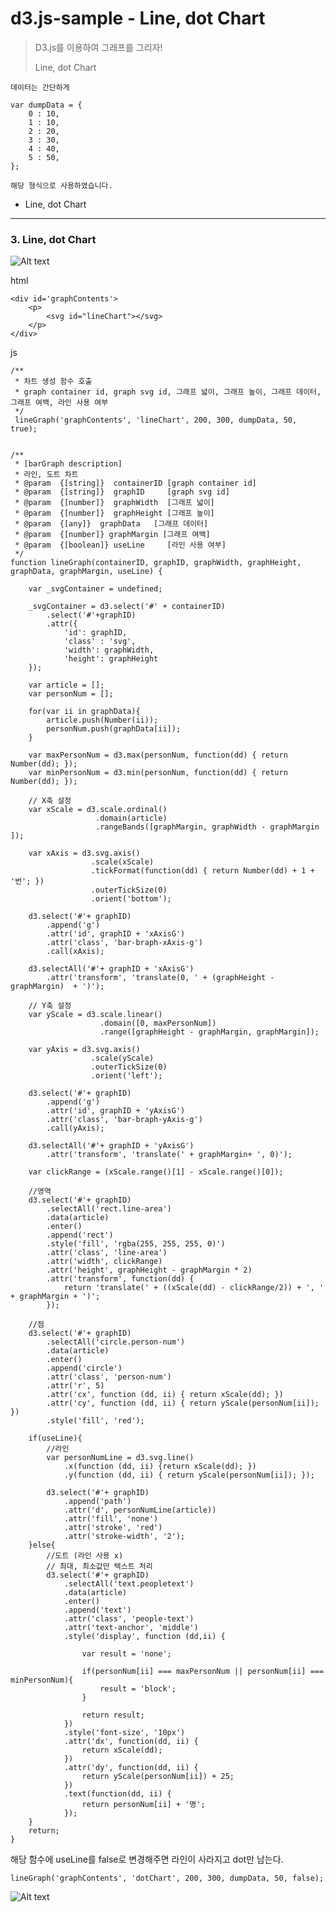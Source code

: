 # d3.js-sample - Line, dot Chart
> D3.js를 이용하여 그래프를 그리자!
> 
> Line, dot Chart
> 

	데이터는 간단하게
	
	var dumpData = {
		0 : 10,
		1 : 10,
		2 : 20,
		3 : 30,
		4 : 40,
		5 : 50,
	};
	
	해당 형식으로 사용하였습니다.

- Line, dot Chart
----------
### 3. Line, dot Chart

![Alt text](./exampleImg/chart6.png)

html

	<div id='graphContents'>
        <p>
            <svg id="lineChart"></svg>
        </p>	
	</div>
	
	
js
	
	/**
	 * 차트 생성 함수 호출
	 * graph container id, graph svg id, 그래프 넓이, 그래프 높이, 그래프 데이터, 그래프 여백, 라인 사용 여부
	 */
	 lineGraph('graphContents', 'lineChart', 200, 300, dumpData, 50, true);
	 

    /**
     * [barGraph description]
     * 라인, 도트 차트
     * @param  {[string]}  containerID [graph container id]
     * @param  {[string]}  graphID     [graph svg id]
     * @param  {[number]}  graphWidth  [그래프 넓이]
     * @param  {[number]}  graphHeight [그래프 높이]
     * @param  {[any]}  graphData   [그래프 데이터]
     * @param  {[number]} graphMargin [그래프 여백]
     * @param  {[boolean]} useLine     [라인 사용 여부]
     */
    function lineGraph(containerID, graphID, graphWidth, graphHeight, graphData, graphMargin, useLine) {

        var _svgContainer = undefined;

        _svgContainer = d3.select('#' + containerID)
            .select('#'+graphID)
            .attr({
                'id': graphID,
                'class' : 'svg',
                'width': graphWidth,
                'height': graphHeight
        });

        var article = [];
        var personNum = [];

        for(var ii in graphData){
            article.push(Number(ii));
            personNum.push(graphData[ii]);
        }

        var maxPersonNum = d3.max(personNum, function(dd) { return Number(dd); });
        var minPersonNum = d3.min(personNum, function(dd) { return Number(dd); });

        // X축 설정
        var xScale = d3.scale.ordinal()
                       .domain(article)
                       .rangeBands([graphMargin, graphWidth - graphMargin ]);

        var xAxis = d3.svg.axis()
                      .scale(xScale)
                      .tickFormat(function(dd) { return Number(dd) + 1 + '번'; })
                      .outerTickSize(0)
                      .orient('bottom');

        d3.select('#'+ graphID)
            .append('g')
            .attr('id', graphID + 'xAxisG')
            .attr('class', 'bar-braph-xAxis-g')
            .call(xAxis);

        d3.selectAll('#'+ graphID + 'xAxisG')
            .attr('transform', 'translate(0, ' + (graphHeight - graphMargin)  + ')');

        // Y축 설정
        var yScale = d3.scale.linear()
                        .domain([0, maxPersonNum])
                        .range([graphHeight - graphMargin, graphMargin]);

        var yAxis = d3.svg.axis()
                      .scale(yScale)
                      .outerTickSize(0)
                      .orient('left');

        d3.select('#'+ graphID)
            .append('g')
            .attr('id', graphID + 'yAxisG')
            .attr('class', 'bar-braph-yAxis-g')
            .call(yAxis);

        d3.selectAll('#'+ graphID + 'yAxisG')
            .attr('transform', 'translate(' + graphMargin+ ', 0)');

        var clickRange = (xScale.range()[1] - xScale.range()[0]);

        //영역
        d3.select('#'+ graphID)
            .selectAll('rect.line-area')
            .data(article)
            .enter()
            .append('rect')
            .style('fill', 'rgba(255, 255, 255, 0)')
            .attr('class', 'line-area')
            .attr('width', clickRange)
            .attr('height', graphHeight - graphMargin * 2)
            .attr('transform', function(dd) {
                return 'translate(' + ((xScale(dd) - clickRange/2)) + ', ' + graphMargin + ')';
            });

        //점
        d3.select('#'+ graphID)
            .selectAll('circle.person-num')
            .data(article)
            .enter()
            .append('circle')
            .attr('class', 'person-num')
            .attr('r', 5)
            .attr('cx', function (dd, ii) { return xScale(dd); })
            .attr('cy', function (dd, ii) { return yScale(personNum[ii]); })
            .style('fill', 'red');

        if(useLine){
            //라인
            var personNumLine = d3.svg.line()
                .x(function (dd, ii) {return xScale(dd); })
                .y(function (dd, ii) { return yScale(personNum[ii]); });

            d3.select('#'+ graphID)
                .append('path')
                .attr('d', personNumLine(article))
                .attr('fill', 'none')
                .attr('stroke', 'red')
                .attr('stroke-width', '2');
        }else{
            //도트 (라인 사용 x)
            // 최대, 최소값만 텍스트 처리
            d3.select('#'+ graphID)
                .selectAll('text.peopletext')
                .data(article)
                .enter()
                .append('text')
                .attr('class', 'people-text')
                .attr('text-anchor', 'middle')
                .style('display', function (dd,ii) {

                    var result = 'none';

                    if(personNum[ii] === maxPersonNum || personNum[ii] === minPersonNum){
                        result = 'block';
                    }

                    return result;
                })
                .style('font-size', '10px')
                .attr('dx', function(dd, ii) {
                    return xScale(dd);
                })
                .attr('dy', function(dd, ii) {
                    return yScale(personNum[ii]) + 25;
                })
                .text(function(dd, ii) {
                    return personNum[ii] + '명';
                });
        }
        return;
    }
 
	
	

해당 함수에 useLine를 false로 변경해주면 라인이 사라지고 dot만 남는다.

	lineGraph('graphContents', 'dotChart', 200, 300, dumpData, 50, false);

![Alt text](./exampleImg/chart7.png)
